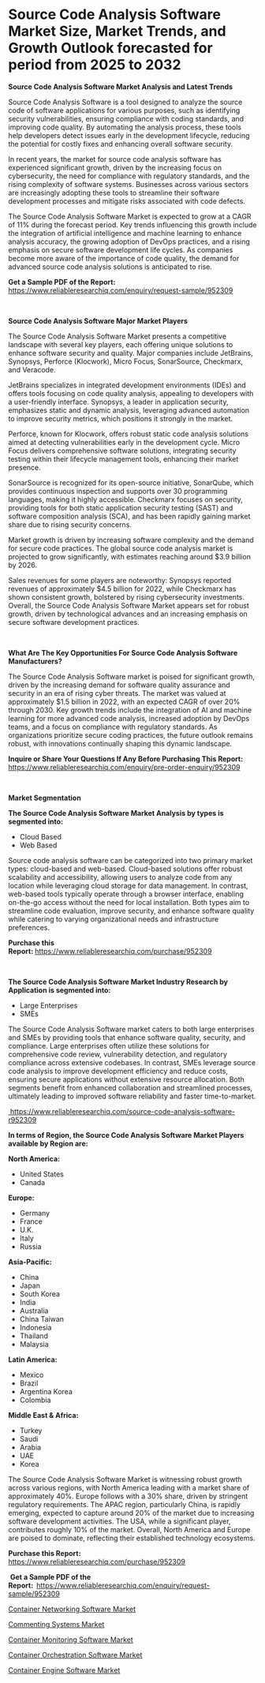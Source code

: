 <p><h1>Source Code Analysis Software Market Size, Market Trends, and Growth Outlook forecasted for period from 2025 to 2032</h1></p><p><strong>Source Code Analysis Software Market Analysis and Latest Trends</strong></p>
<p><p>Source Code Analysis Software is a tool designed to analyze the source code of software applications for various purposes, such as identifying security vulnerabilities, ensuring compliance with coding standards, and improving code quality. By automating the analysis process, these tools help developers detect issues early in the development lifecycle, reducing the potential for costly fixes and enhancing overall software security.</p><p>In recent years, the market for source code analysis software has experienced significant growth, driven by the increasing focus on cybersecurity, the need for compliance with regulatory standards, and the rising complexity of software systems. Businesses across various sectors are increasingly adopting these tools to streamline their software development processes and mitigate risks associated with code defects. </p><p>The Source Code Analysis Software Market is expected to grow at a CAGR of 11% during the forecast period. Key trends influencing this growth include the integration of artificial intelligence and machine learning to enhance analysis accuracy, the growing adoption of DevOps practices, and a rising emphasis on secure software development life cycles. As companies become more aware of the importance of code quality, the demand for advanced source code analysis solutions is anticipated to rise.</p></p>
<p><strong>Get a Sample PDF of the Report:&nbsp;</strong> <a href="https://www.reliableresearchiq.com/enquiry/request-sample/952309?utm_campaign=114&utm_medium=2&utm_source=Github&utm_content=ia&utm_term=06032025&utm_id=source-code-analysis-software">https://www.reliableresearchiq.com/enquiry/request-sample/952309</a></p>
<p>&nbsp;</p>
<p><strong>Source Code Analysis Software Major Market Players</strong></p>
<p><p>The Source Code Analysis Software Market presents a competitive landscape with several key players, each offering unique solutions to enhance software security and quality. Major companies include JetBrains, Synopsys, Perforce (Klocwork), Micro Focus, SonarSource, Checkmarx, and Veracode.</p><p>JetBrains specializes in integrated development environments (IDEs) and offers tools focusing on code quality analysis, appealing to developers with a user-friendly interface. Synopsys, a leader in application security, emphasizes static and dynamic analysis, leveraging advanced automation to improve security metrics, which positions it strongly in the market.</p><p>Perforce, known for Klocwork, offers robust static code analysis solutions aimed at detecting vulnerabilities early in the development cycle. Micro Focus delivers comprehensive software solutions, integrating security testing within their lifecycle management tools, enhancing their market presence.</p><p>SonarSource is recognized for its open-source initiative, SonarQube, which provides continuous inspection and supports over 30 programming languages, making it highly accessible. Checkmarx focuses on security, providing tools for both static application security testing (SAST) and software composition analysis (SCA), and has been rapidly gaining market share due to rising security concerns.</p><p>Market growth is driven by increasing software complexity and the demand for secure code practices. The global source code analysis market is projected to grow significantly, with estimates reaching around $3.9 billion by 2026.</p><p>Sales revenues for some players are noteworthy: Synopsys reported revenues of approximately $4.5 billion for 2022, while Checkmarx has shown consistent growth, bolstered by rising cybersecurity investments. Overall, the Source Code Analysis Software Market appears set for robust growth, driven by technological advances and an increasing emphasis on secure software development practices.</p></p>
<p>&nbsp;</p>
<p><strong>What Are The Key Opportunities For Source Code Analysis Software Manufacturers?</strong></p>
<p><p>The Source Code Analysis Software market is poised for significant growth, driven by the increasing demand for software quality assurance and security in an era of rising cyber threats. The market was valued at approximately $1.5 billion in 2022, with an expected CAGR of over 20% through 2030. Key growth trends include the integration of AI and machine learning for more advanced code analysis, increased adoption by DevOps teams, and a focus on compliance with regulatory standards. As organizations prioritize secure coding practices, the future outlook remains robust, with innovations continually shaping this dynamic landscape.</p></p>
<p><strong>Inquire or Share Your Questions If Any Before Purchasing This Report:</strong> <a href="https://www.reliableresearchiq.com/enquiry/pre-order-enquiry/952309?utm_campaign=114&utm_medium=2&utm_source=Github&utm_content=ia&utm_term=06032025&utm_id=source-code-analysis-software">https://www.reliableresearchiq.com/enquiry/pre-order-enquiry/952309</a></p>
<p>&nbsp;</p>
<p><strong>Market Segmentation</strong></p>
<p><strong>The Source Code Analysis Software Market Analysis by types is segmented into:</strong></p>
<p><ul><li>Cloud Based</li><li>Web Based</li></ul></p>
<p><p>Source code analysis software can be categorized into two primary market types: cloud-based and web-based. Cloud-based solutions offer robust scalability and accessibility, allowing users to analyze code from any location while leveraging cloud storage for data management. In contrast, web-based tools typically operate through a browser interface, enabling on-the-go access without the need for local installation. Both types aim to streamline code evaluation, improve security, and enhance software quality while catering to varying organizational needs and infrastructure preferences.</p></p>
<p><strong>Purchase this Report:&nbsp;</strong><a href="https://www.reliableresearchiq.com/purchase/952309?utm_campaign=114&utm_medium=2&utm_source=Github&utm_content=ia&utm_term=06032025&utm_id=source-code-analysis-software">https://www.reliableresearchiq.com/purchase/952309</a></p>
<p>&nbsp;</p>
<p><strong>The Source Code Analysis Software Market Industry Research by Application is segmented into:</strong></p>
<p><ul><li>Large Enterprises</li><li>SMEs</li></ul></p>
<p><p>The Source Code Analysis Software market caters to both large enterprises and SMEs by providing tools that enhance software quality, security, and compliance. Large enterprises often utilize these solutions for comprehensive code review, vulnerability detection, and regulatory compliance across extensive codebases. In contrast, SMEs leverage source code analysis to improve development efficiency and reduce costs, ensuring secure applications without extensive resource allocation. Both segments benefit from enhanced collaboration and streamlined processes, ultimately leading to improved software reliability and faster time-to-market.</p></p>
<p><a href="https://www.reliableresearchiq.com/source-code-analysis-software-r952309?utm_campaign=114&utm_medium=2&utm_source=Github&utm_content=ia&utm_term=06032025&utm_id=source-code-analysis-software">&nbsp;https://www.reliableresearchiq.com/source-code-analysis-software-r952309</a></p>
<p><strong>In terms of Region, the Source Code Analysis Software Market Players available by Region are:</strong></p>
<p>
    <p> <strong> North America: </strong>
        <ul>
            <li>United States</li>
            <li>Canada</li>
        </ul>
        </p> 
    <p> <strong> Europe: </strong>
        <ul>
            <li>Germany</li>
            <li>France</li>
            <li>U.K.</li>
            <li>Italy</li>
            <li>Russia</li>
        </ul>
        </p> 
    <p> <strong> Asia-Pacific: </strong>
        <ul>
            <li>China</li>
            <li>Japan</li>
            <li>South Korea</li>
            <li>India</li>
            <li>Australia</li>
            <li>China Taiwan</li>
            <li>Indonesia</li>
            <li>Thailand</li>
            <li>Malaysia</li>
        </ul>
        </p> 
    <p> <strong> Latin America: </strong>
        <ul>
            <li>Mexico</li>
            <li>Brazil</li>
            <li>Argentina Korea</li>
            <li>Colombia</li>
        </ul>
        </p> 
    <p> <strong> Middle East & Africa: </strong>
        <ul>
            <li>Turkey</li>
            <li>Saudi</li>
            <li>Arabia</li>
            <li>UAE</li>
            <li>Korea</li>
        </ul>
    </p>
    </p>
<p><p>The Source Code Analysis Software Market is witnessing robust growth across various regions, with North America leading with a market share of approximately 40%. Europe follows with a 30% share, driven by stringent regulatory requirements. The APAC region, particularly China, is rapidly emerging, expected to capture around 20% of the market due to increasing software development activities. The USA, while a significant player, contributes roughly 10% of the market. Overall, North America and Europe are poised to dominate, reflecting their established technology ecosystems.</p></p>
<p><strong>Purchase this Report: </strong><a href="https://www.reliableresearchiq.com/purchase/952309?utm_campaign=114&utm_medium=2&utm_source=Github&utm_content=ia&utm_term=06032025&utm_id=source-code-analysis-software">https://www.reliableresearchiq.com/purchase/952309</a></p>
<p>&nbsp;<strong>Get a Sample PDF of the Report:&nbsp;&nbsp;</strong><a href="https://www.reliableresearchiq.com/enquiry/request-sample/952309?utm_campaign=114&utm_medium=2&utm_source=Github&utm_content=ia&utm_term=06032025&utm_id=source-code-analysis-software">https://www.reliableresearchiq.com/enquiry/request-sample/952309</a></p>
<p><strong></strong></p>
<p><p><a href="https://github.com/dusektwinec3/Market-Research-Report-List-1/blob/main/container-networking-software-market.md?utm_campaign=114&utm_medium=2&utm_source=Github&utm_content=ia&utm_term=06032025&utm_id=source-code-analysis-software">Container Networking Software Market</a></p><p><a href="https://github.com/sukeldrage0g/Market-Research-Report-List-1/blob/main/commenting-systems-market.md?utm_campaign=114&utm_medium=2&utm_source=Github&utm_content=ia&utm_term=06032025&utm_id=source-code-analysis-software">Commenting Systems Market</a></p><p><a href="https://github.com/elceryaneik/Market-Research-Report-List-1/blob/main/container-monitoring-software-market.md?utm_campaign=114&utm_medium=2&utm_source=Github&utm_content=ia&utm_term=06032025&utm_id=source-code-analysis-software">Container Monitoring Software Market</a></p><p><a href="https://github.com/jullselai/Market-Research-Report-List-1/blob/main/container-orchestration-software-market.md?utm_campaign=114&utm_medium=2&utm_source=Github&utm_content=ia&utm_term=06032025&utm_id=source-code-analysis-software">Container Orchestration Software Market</a></p><p><a href="https://github.com/luhleickov/Market-Research-Report-List-1/blob/main/container-engine-software-market.md?utm_campaign=114&utm_medium=2&utm_source=Github&utm_content=ia&utm_term=06032025&utm_id=source-code-analysis-software">Container Engine Software Market</a></p></p>